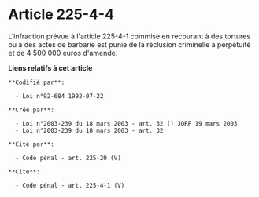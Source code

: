 # Article 225-4-4

L'infraction prévue à l'article 225-4-1 commise en recourant à des tortures ou à des actes de barbarie est punie de la
réclusion criminelle à perpétuité et de 4 500 000 euros d'amende.

**Liens relatifs à cet article**

	**Codifié par**:

	  - Loi n°92-684 1992-07-22

	**Créé par**:

	  - Loi n°2003-239 du 18 mars 2003 - art. 32 () JORF 19 mars 2003
	  - Loi n°2003-239 du 18 mars 2003 - art. 32

	**Cité par**:

	  - Code pénal - art. 225-20 (V)

	**Cite**:

	  - Code pénal - art. 225-4-1 (V)
